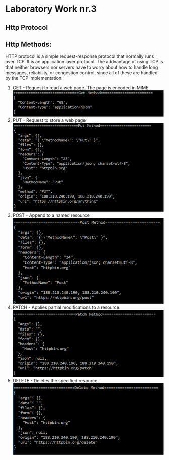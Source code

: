 # Laboratory Work nr.3
## Http Protocol
## Http Methods: 
HTTP protocol is a simple request-response protocol that normally runs over TCP. It is an application layer protocol. 
The addvantage of using TCP is that neither browsers nor servers have to worry about how to handle long messages, reliability, or congestion control, since all of these are handled by the TCP implementation.
1. GET - Request to read a web page. The page is encoded in MIME.
  ![alt text](https://github.com/Arina29/PR_Labs/blob/master/lab3/screens/get.PNG "Logo Title Text 1") 
2. PUT - Request to store a web page  
  ![alt text](https://github.com/Arina29/PR_Labs/blob/master/lab3/screens/put.PNG "Logo Title Text 1") 
3. POST - Append to a named resource  
  ![alt text](https://github.com/Arina29/PR_Labs/blob/master/lab3/screens/post.PNG "Logo Title Text 1") 
4. PATCH - Applies partial modifications to a resource.  
  ![alt text](https://github.com/Arina29/PR_Labs/blob/master/lab3/screens/patch.PNG "Logo Title Text 1") 
5. DELETE - Deletes the specified resource.  
  ![alt text](https://github.com/Arina29/PR_Labs/blob/master/lab3/screens/delete.PNG "Logo Title Text 1") 

  
